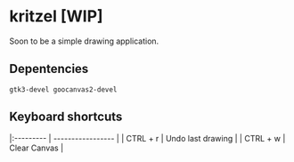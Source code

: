 # kritzel [WIP]  
Soon to be a simple drawing application.

## Depentencies
```
gtk3-devel goocanvas2-devel
```



## Keyboard shortcuts

|:--------- | ----------------- |
| CTRL + r  | Undo last drawing |
| CTRL + w  | Clear Canvas      |